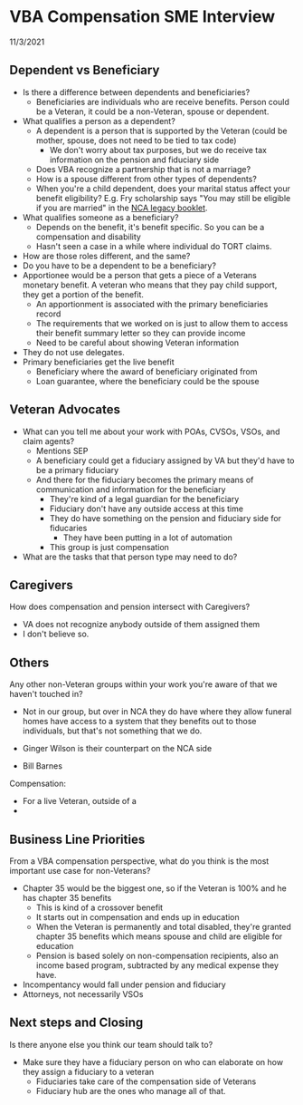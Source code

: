 # VBA Compensation SME Interview

11/3/2021

## Dependent vs Beneficiary

- Is there a difference between dependents and beneficiaries?
  - Beneficiaries are individuals who are receive benefits. Person could be a Veteran, it could be a non-Veteran, spouse or dependent.
- What qualifies a person as a dependent?
  - A dependent is a person that is supported by the Veteran (could be mother, spouse, does not need to be tied to tax code)
    - We don't worry about tax purposes, but we do receive tax information on the pension and fiduciary side
  - Does VBA recognize a partnership that is not a marriage?
  - How is a spouse different from other types of dependents?
  - When you're a child dependent, does your marital status affect your benefit eligibility? E.g. Fry scholarship says "You may still be eligible if you are married" in the [NCA legacy booklet](https://www.cem.va.gov/docs/factsheets/Planning_Legacy_Booklet.pdf).
- What qualifies someone as a beneficiary?
  - Depends on the benefit, it's benefit specific. So you can be a compensation and disability
  - Hasn't seen a case in a while where individual do TORT claims.
- How are those roles different, and the same?
- Do you have to be a dependent to be a beneficiary?
- Apportionee would be a person that gets a piece of a Veterans monetary benefit. A veteran who means that they pay child support, they get a portion of the benefit.
  - An apportionment is associated with the primary beneficiaries record
  - The requirements that we worked on is just to allow them to access their benefit summary letter so they can provide income
  - Need to be careful about showing Veteran information
- They do not use delegates.
- Primary beneficiaries get the live benefit
  - Beneficiary where the award of beneficiary originated from
  - Loan guarantee, where the beneficiary could be the spouse

## Veteran Advocates

- What can you tell me about your work with POAs, CVSOs, VSOs, and claim agents?
  - Mentions SEP
  - A beneficiary could get a fiduciary assigned by VA but they'd have to be a primary fiduciary
  - And there for the fiduciary becomes the primary means of communication and information for the beneficiary
    - They're kind of a legal guardian for the beneficiary
    - Fiduciary don't have any outside access at this time
    - They do have something on the pension and fiduciary side for fiducaries
      - They have been putting in a lot of automation
    - This group is just compensation
- What are the tasks that that person type may need to do?

## Caregivers

How does compensation and pension intersect with Caregivers?

- VA does not recognize anybody outside of them assigned them
- I don't believe so.

## Others

Any other non-Veteran groups within your work you're aware of that we haven't touched in?

- Not in our group, but over in NCA they do have where they allow funeral homes have access to a system that they benefits out to those individuals, but that's not something that we do.

- Ginger Wilson is their counterpart on the NCA side
- Bill Barnes

Compensation:

- For a live Veteran, outside of a 
- 

## Business Line Priorities

From a VBA compensation perspective, what do you think is the most important use case for non-Veterans?

- Chapter 35 would be the biggest one, so if the Veteran is 100% and he has chapter 35 benefits
  - This is kind of a crossover benefit
  - It starts out in compensation and ends up in education
  - When the Veteran is permanently and total disabled, they're granted chapter 35 benefits which means spouse and child are eligible for education
  - Pension is based solely on non-compensation recipients, also an income based program, subtracted by any medical expense they have.
- Incompentancy would fall under pension and fiduciary
- Attorneys, not necessarily VSOs

## Next steps and Closing

Is there anyone else you think our team should talk to?

- Make sure they have a fiduciary person on who can elaborate on how they assign a fiduciary to a veteran
  - Fiduciaries take care of the compensation side of Veterans
  - Fiduciary hub are the ones who manage all of that.
